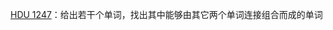 [HDU 1247](https://github.com/Hapoa/Accepted/blob/master/27%20-%20%E5%AD%97%E5%85%B8%E6%A0%91/001%20-%20HDU%201247.md)：给出若干个单词，找出其中能够由其它两个单词连接组合而成的单词
















